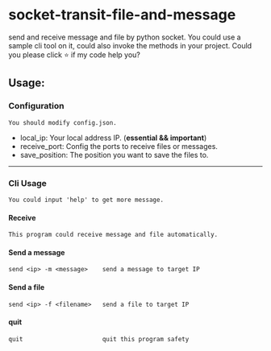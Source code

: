 # socket-transit-file-and-message
send and receive message and file by python socket.
You could use a sample cli tool on it, could also invoke the methods in your project.
Could you please click :star: if my code help you?

## Usage:

### Configuration
    You should modify config.json.
   * local_ip: Your local address IP. (**essential && important**)
   * receive_port: Config the ports to receive files or messages.
   * save_position: The position you want to save the files to.
***
### Cli Usage
    You could input 'help' to get more message.
#### Receive
    This program could receive message and file automatically.
#### Send a message
    send <ip> -m <message>    send a message to target IP
#### Send a file
    send <ip> -f <filename>   send a file to target IP

#### quit
    quit                      quit this program safety
    